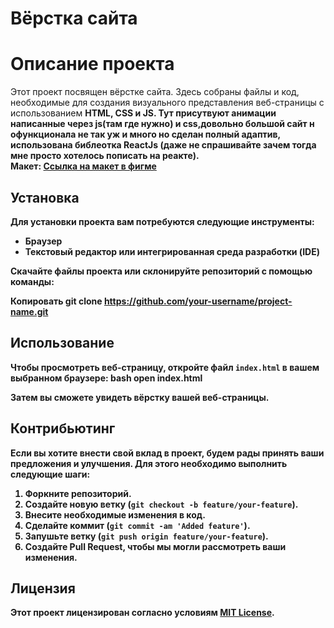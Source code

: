 # Вёрстка сайта
# Описание проекта

Этот проект посвящен вёрстке сайта. Здесь собраны файлы и код, необходимые для создания визуального представления веб-страницы с использованием <strong>HTML<strong/>, <strong>CSS<strong/> и <strong>JS<strong/>.
Тут присутвуют анимации написанные через js(там где нужно) и css,довольно большой сайт н офункционала не так уж и много но сделан полный адаптив, использована библеотка <strong>ReactJs<strong/> (даже не спрашивайте зачем тогда мне просто хотелось пописать на реакте).<br/>
Макет: <a href="https://www.figma.com/file/Aom0aY96GRplTKuOW7t5oa/%D0%9D%D0%95%D0%A4%D0%A2%D0%95%D0%9A%D0%9E%D0%A0-info-(Copy)?node-id=0%3A1&mode=dev">Ссылка на макет в фигме<a/>

## Установка

Для установки проекта вам потребуются следующие инструменты:

- Браузер
- Текстовый редактор или интегрированная среда разработки (IDE)

Скачайте файлы проекта или склонируйте репозиторий с помощью команды:

Копировать
git clone https://github.com/your-username/project-name.git

## Использование

Чтобы просмотреть веб-страницу, откройте файл `index.html` в вашем выбранном браузере:
bash
open index.html

Затем вы сможете увидеть вёрстку вашей веб-страницы.

## Контрибьютинг

Если вы хотите внести свой вклад в проект, будем рады принять ваши предложения и улучшения. Для этого необходимо выполнить следующие шаги:

1. Форкните репозиторий.
2. Создайте новую ветку (`git checkout -b feature/your-feature`).
3. Внесите необходимые изменения в код.
4. Сделайте коммит (`git commit -am 'Added feature'`).
5. Запушьте ветку (`git push origin feature/your-feature`).
6. Создайте Pull Request, чтобы мы могли рассмотреть ваши изменения.

## Лицензия

Этот проект лицензирован согласно условиям [MIT License](LICENSE).
